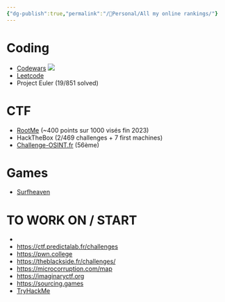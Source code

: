 ```yaml
---
{"dg-publish":true,"permalink":"/👀Personal/All my online rankings/"}
---
```


# Coding
- [Codewars](https://www.codewars.com/users/Shynif) <img src="https://www.codewars.com/users/Shynif/badges/micro">
- [Leetcode](https://leetcode.com/Shynif/)
- Project Euler (19/851 solved)
# CTF
- [RootMe](https://www.root-me.org/Shynif?lang=fr#bf279d8b29572d2c3edfd490e2b16864) (~400 points sur 1000 visés fin 2023)
- HackTheBox (2/469 challenges + 7 first machines)
- [Challenge-OSINT.fr](https://ctf.challenge-osint.fr/teams) (56ème)
# Games
- [Surfheaven](https://surfheaven.eu/player/317644955)





# TO WORK ON / START
- 
- https://ctf.predictalab.fr/challenges
- https://pwn.college
- https://theblackside.fr/challenges/
- https://microcorruption.com/map
- https://imaginaryctf.org
- https://sourcing.games
- [TryHackMe](https://tryhackme.com/profile)